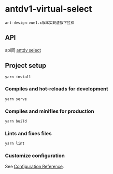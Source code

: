 # antdv1-virtual-select
```
ant-design-vue1.x版本实现虚拟下拉框
```
## API
api同 [antdv select](https://1x.antdv.com/components/select-cn/#API)

## Project setup
```
yarn install
```

### Compiles and hot-reloads for development
```
yarn serve
```

### Compiles and minifies for production
```
yarn build
```

### Lints and fixes files
```
yarn lint
```

### Customize configuration
See [Configuration Reference](https://cli.vuejs.org/config/).
